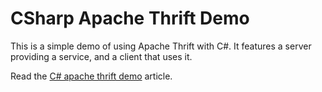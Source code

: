 CSharp Apache Thrift Demo
=========================

This is a simple demo of using Apache Thrift with C#. It features a server providing a service, and a client that uses it.

Read the [C# apache thrift demo](http://headsigned.com/article/csharp-apache-thrift-demo "C# apache thrift demo") article.
